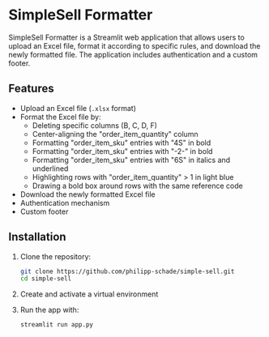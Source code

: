 # SimpleSell Formatter

SimpleSell Formatter is a Streamlit web application that allows users to upload an Excel file, format it according to specific rules, and download the newly formatted file. The application includes authentication and a custom footer.

## Features

- Upload an Excel file (`.xlsx` format)
- Format the Excel file by:
  - Deleting specific columns (B, C, D, F)
  - Center-aligning the "order_item_quantity" column
  - Formatting "order_item_sku" entries with "4S" in bold
  - Formatting "order_item_sku" entries with "-2-" in bold
  - Formatting "order_item_sku" entries with "6S" in italics and underlined
  - Highlighting rows with "order_item_quantity" > 1 in light blue
  - Drawing a bold box around rows with the same reference code
- Download the newly formatted Excel file
- Authentication mechanism
- Custom footer

## Installation

1. Clone the repository:

   ```sh
   git clone https://github.com/philipp-schade/simple-sell.git
   cd simple-sell
   
2. Create and activate a virtual environment

3. Run the app with:
    ```sh
   streamlit run app.py
    
